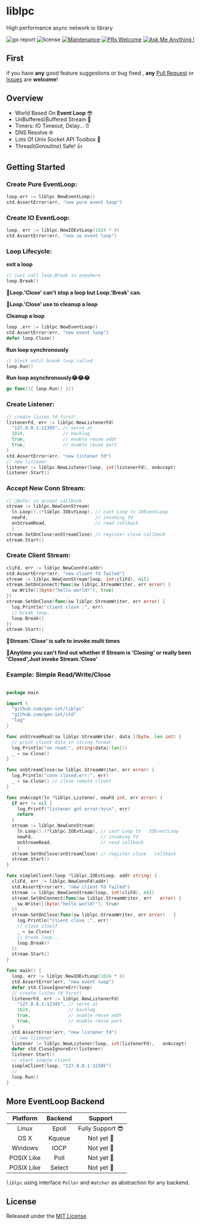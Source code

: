 # liblpc

High performance async network io library

![go report](https://goreportcard.com/badge/github.com/gen-iot/liblpc)
![license](https://img.shields.io/badge/license-MIT-brightgreen.svg)
[![Maintenance](https://img.shields.io/badge/Maintained%3F-yes-green.svg)](https://github.com/gen-iot/liblpc)
[![PRs Welcome](https://img.shields.io/badge/PRs-welcome-brightgreen.svg?style=flat)](https://github.com/gen-iot/liblpc/pulls)
[![Ask Me Anything !](https://img.shields.io/badge/Ask%20me-anything-1abc9c.svg)](https://github.com/gen-iot/liblpc/issues)

## First
if you have **any** good feature suggestions or bug fixed ,
 **any** [Pull Request](https://github.com/gen-iot/liblpc/pulls) or [Issues](https://github.com/gen-iot/liblpc/issues) are **welcome**!

## Overview

- World Based On **Event Loop** 😎
- UnBuffered/Buffered Stream 🚀
- Timers: IO Timeout, Delay... ⏰
- DNS Resolve 🌐
- Lots Of Unix Socket API Toolbox 🔧
- Thread(*Goroutine*) Safe! 👍


## Getting Started

### Create Pure EventLoop:

```go
loop,err := liblpc.NewEventLoop()
std.AssertError(err, "new pure event loop")
```

### Create IO EventLoop:

```go
loop, err := liblpc.NewIOEvtLoop(1024 * 4)
std.AssertError(err, "new io event loop")
```

### Loop Lifecycle:

**exit a loop**
```go
// just call loop.Break in anywhere
loop.Break()
```
📌**Loop.'Close' can't stop a loop but Loop.'Break' can.**

📌**Loop.'Close' use to cleanup a loop**

**Cleanup a loop**

```go
loop ,err := liblpc.NewEventLoop()
std.AssertError(err, "new event loop")
defer loop.Close()
```

**Run loop synchronously**
```go
// block until break loop called
loop.Run()
```

**Run loop asynchronously😂😂😂**
```go
go func(){ loop.Run() }()
```

### Create Listener:

```go
// create listen fd first!
listenerFd, err := liblpc.NewListenerFd(
  "127.0.0.1:12345", // serve at
  1024,              // backlog
  true,              // enable reuse addr
  true,              // enable reuse port
)
std.AssertError(err, "new listener fd")
// new listener
listener := liblpc.NewListener(loop, int(listenerFd), onAccept)
listener.Start()
```

### Accept New Conn Stream:

```go
// 📌Note: in accept callback
stream := liblpc.NewConnStream(
  ln.Loop().(*liblpc.IOEvtLoop), // cast Loop to IOEventLoop 
  newFd,                         // incoming fd
  onStreamRead,                  // read callback
  )
stream.SetOnClose(onStreamClose) // register close callback
stream.Start()
```

### Create Client Stream:

```go
cliFd, err := liblpc.NewConnFd(addr)
std.AssertError(err, "new client fd failed")
stream := liblpc.NewConnStream(loop, int(cliFd), nil)
stream.SetOnConnect(func(sw liblpc.StreamWriter, err error) {
  sw.Write([]byte("hello world!"), true)
})
stream.SetOnClose(func(sw liblpc.StreamWriter, err error) {
  log.Println("client close :", err)
  // break loop...
  loop.Break()
})
stream.Start()
```
📌**Stream.'Close' is safe to invoke multi times**

📌**Anytime you can't find out whether if Stream is 'Closing' or really been 'Closed',Just invoke  Stream.'Close'**


### Example: Simple **Read/Write/Close** 

```go

package main

import (
  "github.com/gen-iot/liblpc"
  "github.com/gen-iot/std"
  "log"
)

func onStreamRead(sw liblpc.StreamWriter, data []byte, len int) {
  // print client data in string format
  log.Println("on read:", string(data[:len]))
  _ = sw.Close()
}

func onStreamClose(sw liblpc.StreamWriter, err error) {
  log.Println("conn closed,err:", err)
  _ = sw.Close() // close remote client
}

func onAccept(ln *liblpc.Listener, newFd int, err error) {
  if err != nil {
    log.Printf("listener got error:%v\n", err)
    return
  }
  stream := liblpc.NewConnStream(
    ln.Loop().(*liblpc.IOEvtLoop), // cast Loop to   IOEventLoop 
    newFd,                         // incoming fd
    onStreamRead,                  // read callback
    )
  stream.SetOnClose(onStreamClose) // register close   callback
  stream.Start()
}

func simpleClient(loop *liblpc.IOEvtLoop, addr string) {
  cliFd, err := liblpc.NewConnFd(addr)
  std.AssertError(err, "new client fd failed")
  stream := liblpc.NewConnStream(loop, int(cliFd), nil)
  stream.SetOnConnect(func(sw liblpc.StreamWriter, err   error) {
    sw.Write([]byte("hello world!"), true)
  })
  stream.SetOnClose(func(sw liblpc.StreamWriter, err error)   {
    log.Println("client close :", err)
    // close itself
    _ = sw.Close()
    // break loop...
    loop.Break()
  })
  stream.Start()
}

func main() {
  loop, err := liblpc.NewIOEvtLoop(1024 * 4)
  std.AssertError(err, "new event loop")
  defer std.CloseIgnoreErr(loop)
  // create listen fd first!
  listenerFd, err := liblpc.NewListenerFd(
    "127.0.0.1:12345", // serve at
    1024,              // backlog
    true,              // enable reuse addr
    true,              // enable reuse port
  )
  std.AssertError(err, "new listener fd")
  // new listener
  listener := liblpc.NewListener(loop, int(listenerFd),   onAccept)
  defer std.CloseIgnoreErr(listener)
  listener.Start()
  // start simple client
  simpleClient(loop, "127.0.0.1:12345")
  //
  loop.Run()
}
```

## More EventLoop Backend

|Platform|Backend| Support|
|:--:|:--:|:--:|
| Linux | Epoll | Fully Support 😎 |
| OS X |  Kqueue | Not yet 🥺 | 
| Windows | IOCP | Not yet 🥺|
| POSIX Like | Poll | Not yet 🥺 |
| POSIX Like | Select | Not yet 🥺 |


`liblpc` using interface `Poller` and `Watcher` as abstraction for any backend.

## License

Released under the [MIT License](https://github.com/gen-iot/liblpc/blob/master/License)

